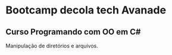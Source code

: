 # Bootcamp decola tech Avanade

## Curso Programando com OO em C#

Manipulação de diretórios e arquivos.
